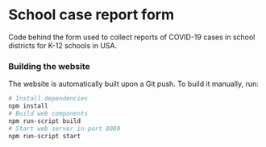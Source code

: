 # School case report form
Code behind the form used to collect reports of COVID-19 cases in school districts for K-12 schools
in USA.

### Building the website
The website is automatically built upon a Git push. To build it manually, run:
```sh
# Install dependencies
npm install
# Build web components
npm run-script build
# Start web server in port 8080
npm run-script start
```
